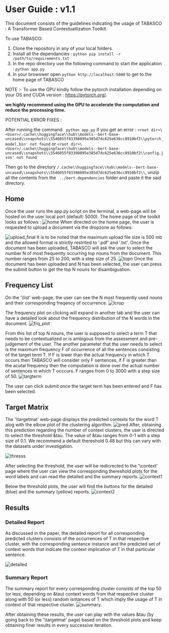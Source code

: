 # User Guide : v1.1
This document consists of the guidelines indicating the usage of TABASCO : A Transformer Based Contextuatlization Toolkit.

To use TABASCO:
  1) Clone the repository in any of your local folders.
  2) Install all the dependancies :
  ```python pip install -r /path/to/requirements.txt```
  3) In the repo directory use the following command to start the application :
  ```python app.py ```
  4) In your browswer open ```python http://localhost:5000``` to get to the home page of TABASCO 

NOTE :- To use the GPU kindly follow the pytorch installation depending on your OS and CUDA version : https://pytorch.org/.

**we highly recommend using the GPU to accelerate the computation and reduce the processing time.** 

POTENTIAL ERROR FIXES :

After running the command ``` python app.py``` if you get an error :
```<root dir>\<User>/.cache\\huggingface\\hub\\models--bert-base-uncased\\snapshots\\5546055f03398095e385d7dc625e636cc8910bf2\\pytorch_model.bin' not found```
or 
```<root dir>\<User>/.cache\\huggingface\\hub\\models--bert-base-uncased\\snapshots\\5546055f03398095e385d7dc625e636cc8910bf2\\config.json' not found```

Then go to the directory ```/.cache\\huggingface\\hub\\models--bert-base-uncased\\snapshots\\5546055f03398095e385d7dc625e636cc8910bf2\\```, unzip all the contents from the ``` ../bert-dependencies``` folder and paste it the said directory.


## Home
Once the user runs the app.py script on the terminal, a web-page will be hosted on the user local port (default: 5000). The home page of the toolkit looks as follows :
![home](https://user-images.githubusercontent.com/93342024/194392711-96758f1d-f97c-4b07-b5ca-6d4a36c71d03.png)
When directed on the home page, the user is requested to upload a document via the dropzone as follows:

![upload_final](https://user-images.githubusercontent.com/93342024/194393556-04245dd0-0b8c-4a4f-828e-72a1d729f1bb.png)
It is to be noted that the maximum upload file size is 500 mb and the allowed format is strictly restrited to '.pdf' and '.txt'.
Once the document has been uploaded, TABASCO will ask the user to select the number N of most frequently occurring top nouns from the document. This number ranges from 25 to 200, with a step size of 25.
![topn](https://user-images.githubusercontent.com/93342024/194394989-1721598c-3d7f-4f9e-891a-5e2492482716.png)
Once the document has been uploaded and N has been selected, the user can press the submit button to get the top N nouns for disambiguation.

## Frequency List
On the '\list' web-page, the user can see the N most frequently used nouns and their corresponding freqency of occurrence.
![lcrop](https://user-images.githubusercontent.com/93342024/194396088-e0469e6e-057d-4ad6-b909-edb6969edc1a.png)

The frequency plot on clicking will expand in another tab and the user can have a detailed look about the frequency distribution of the N words in the document.
![frq_plot](https://user-images.githubusercontent.com/93342024/194396590-4c5e648e-41bb-4347-b5f3-aa6e8cd83541.png)

From this list of top N nouns, the user is supposed to select a term T that needs to be contextualized or is ambigous from the assessment and pre-judgement of the user. 
The another parameter that the user needs to select is the maximum frequency F of occurrence of all the sentences consisting of the target term T. If F is lower than the actual frequency in which T occurs then TABASCO will consider only F sentences, if F is greater than the acutal frequency then the computation is done over the actual number of sentences in which T occcurs. F ranges from 0 to 3000 with a step size of 50.
![targterm](https://user-images.githubusercontent.com/93342024/194397703-06b4207e-9f1b-4f02-931c-69b483682b98.png)

The user can click submit once the target term has been entered and F has been selected.

## Target Matrix
The '\targetmat' web-page displays the predicted contexts for the word T alog with the elbow plot of the clustering algorithm.
![pred](https://user-images.githubusercontent.com/93342024/194398729-7f58d817-ba67-402e-a556-c3e4c5e0e468.png)
After, obtaining this prediction regarding the number of context clusters, the user is directed to select the threshold &tau. The value of &tau ranges from 0-1 with a step size of 0.1. We recommend a default thereshold 0.48 but this can vary with the datasets under investigation.

![thresss](https://user-images.githubusercontent.com/93342024/194400474-a78f0a49-bae0-47e1-82da-e7c6eba93b08.png)

After selecting the threshold, the user will be redicrected to the '\context' page where the user can view the corresponding thereshold plots for the word labels and can read the detailed and the summary reports.
![context1](https://user-images.githubusercontent.com/93342024/194400807-c5333930-341c-47bf-abbe-1bd97187c4d5.png)

Below the threshold plots, the user will find the buttons for the detailed (blue) and the summary (yellow) reports.
![context2](https://user-images.githubusercontent.com/93342024/194400965-b01fc992-21f0-4821-a31e-ced17d3bbc3a.png)

## Results

### Detailed Report
As discussed in the paper, the detailed report for all corresponding predicted clusters consists of the occurrences of T in that respective cluster, with the corresponding sentance instance and the predicted set of context words that indicate the context implication of T in that particular sentence.

![detailed](https://user-images.githubusercontent.com/93342024/194401388-b741eb6f-3665-4983-bc50-172ac8398774.png)

### Summary Report
The summary report for every corresponding cluster consists of the top 50 (or less, depending on &tau) context words from that respective cluster along with 50 (or less) random isntances of T which imply the usage of T in context of that respective cluster. 
![summary](https://user-images.githubusercontent.com/93342024/194401840-5620eddd-8ca5-4b88-835c-4afcf57f4377.png).

After obtaining these results, the user can play with the values &tau (by going back to the '\targetmat' page) based on the threshold plots and keep obtaining finer results in every successive iteration. 











